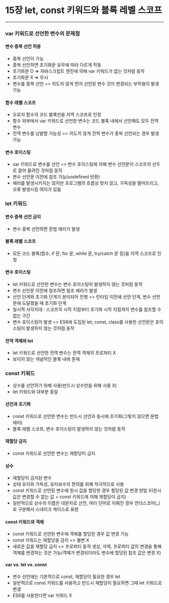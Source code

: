 # 15장 let, const 키워드와 블록 레벨 스코프

---

### var 키워드로 선언한 변수의 문제점

#### 변수 중복 선언 허용

* 중복 선언이 가능
* 중복 선언하면 초기화문 유무에 따라 다르게 작동
* 초기화문 O => 자바스크립트 엔진에 의해 var 키워드가 없는 것처럼 동작
* 초기화문 X => 무시
* 변수를 중복 선언 => 의도치 않게 먼저 선언된 변수 갓이 변경되는 부작용이 발생 가능

#### 함수 레벨 스코프

* 오로지 함수의 코드 블록만을 지역 스코프로 인정
* 함수 외부에서 var 키워드로 선언한 변수는 코드 블록 내에서 선언해도 모두 전역 변수
* 전역 변수를 남발할 가능성 => 의도치 않게 전역 변수가 중복 선언되는 경우 발생 가능

#### 변수 호이스팅

* var 키워드로 변수를 선언 => 변수 호이스팅에 의해 변수 선언문이 스코프의 선두로 끌어 올려진 것처럼 동작
* 변수 선언문 이전에 참조 가능(undefined 반환)
* 에러를 발생시키지는 않지만 프로그램의 흐름상 맞지 않고, 가독성을 떨어뜨리고, 오류 발생시킬 여지가 있음

### let 키워드

#### 변수 중복 선언 금지

* 변수 중복 선언하면 문법 에러가 발생

#### 블록 레벨 스코프

* 모든 코드 블록(함수, if 문, for 문, while 문, try/catch 문 등)을 지역 스코프로 인정

#### 변수 호이스팅

* let 키워드로 선언한 변수는 변수 호이스팅이 발생하지 않는 것처럼 동작
* 변수 선언문 이전에 참조하면 참조 에러가 발생
* 선언 단계와 초기화 단계가 분리되어 진행 => 런타임 이전에 선언 단계, 변수 선언문에 도달했을 때 초기화 단계
* 일시적 사각지대 : 스코프의 시작 지점부터 초기화 시작 지점까지 변수를 참조할 수 없는 구간
* 변수 호이스팅이 발생 => ES6에 도입된 let, const, class를 사용한 선언문은 호이스팅이 발생하지 않는 것처럼 동작

#### 전역 객체와 let

* let 키워드로 선언한 전역 변수는 전역 객체의 프로퍼티 X
* 보이지 않는 개념적인 블록 내에 존재

### const 키워드

* 상수를 선언하기 위해 사용(반드시 상수만을 위해 사용 X)
* let 키워드와 대부분 동일

#### 선언과 초기화

* const 키워드로 선언한 변수는 반드시 선언과 동시에 초기화(그렇치 않으면 문법 에러)
* 블록 레벨 스코프, 변수 호이스팅이 발생하지 않는 것처럼 동작

#### 재할당 금지

* const 키워드로 선언한 변수는 재항당이 금지

#### 상수

* 재할당이 금지된 변수
* 상태 유지와 가독성, 유지보수의 편의를 위해 적극적으로 사용
* const 키워드로 선언된 변수에 원시 값을 할당한 경우 할당된 값 변경 방법 X(원시 값은 변경할 수 없는 값 + const 키워드에 의해 재할당이 금지)
* 일반적으로 상수의 이름은 대문자로 선언, 여러 단어로 이뤄진 경우 언더스코어(_)로 구분해서 스네이크 케이스로 표현

#### const 키워드와 객체

* const 키워드로 선언된 변수에 객체를 할당한 경우 값 변경 가능
* const 키워드는 재할당을 금지 => 불변 X
* 새로운 값을 재할당 금지 => 프로퍼티 동적 생성, 삭제, 프로퍼티 값의 변경을 통해 객체를 변경하는 것은 가능(객체가 변경되더라도 변수에 할당된 참조 값은 변경 X)

#### var vs. let vs. const

* 변수 선언에는 기본적으로 const, 재할당이 필요한 경우 let
* 일반적으로 const 키워드를 사용하고 반드시 재할당이 필요하면 그때 let 키워드로 변경
* ES6를 사용한다면 var 키워드 X